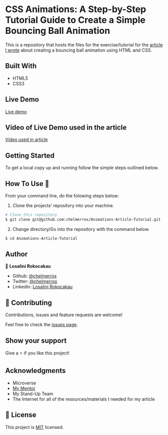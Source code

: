 # CSS Animations: A Step-by-Step Tutorial Guide to Create a Simple Bouncing Ball Animation

This is a repository that hosts the files for the exercise/tutorial for the <a href="https://medium.com/@l.rokocakau/css-animations-a-step-by-step-tutorial-guide-to-create-a-simple-bouncing-ball-animation-9c5deb1ea28d?sk=d4f4e74af7732f4cbca077134324474f">article I wrote</a> about creating a bouncing ball animation using HTML and CSS.

## Built With

- HTML5
- CSS3

## Live Demo

<a href="https://raw.githack.com/chelmerrox/Animations-Article-Tutorial/project-draft/index.html">Live demo</a>

## Video of Live Demo used in the article

<a href="https://www.loom.com/share/24d390b8aad64029a650422e3fda71b9">Video used in article</a>


## Getting Started

To get a local copy up and running follow the simple steps outlined below.

## How To Use 🔧

From your command line, do the folowing steps below:
​
1. Clone the projects' repository into your machine.

```bash
# Clone this repository
$ git clone git@github.com:chelmerrox/Animations-Article-Tutorial.git

```
2. Change directory/Go into the repository with the command below.

```bash
$ cd Animations-Article-Tutorial
```

## Author

👤 **Losalini Rokocakau**
​
- Github: [@chelmerrox](https://github.com/chelmerrox)
- Twitter: [@chelmerrox](https://twitter.com/chelmerrox)
- Linkedin: [Losalini Rokocakau](https://www.linkedin.com/in/losalini-rokocakau)

## 🤝 Contributing

  Contributions, issues and feature requests are welcome!

  Feel free to check the [issues page](https://github.com/chelmerrox/Animations-Article-Tutorial/issues).

## Show your support

Give a ⭐️ if you like this project!

## Acknowledgments

- Microverse
- <a href="https://github.com/BrittanyBlake">My Mentor</a>
- My Stand-Up Team
- The Internet for all of the resources/materials I needed for my article

## 📝 License

This project is [MIT](LICENSE.txt) licensed.